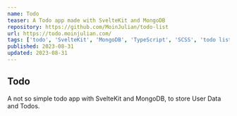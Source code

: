 ```yaml
---
name: Todo
teaser: A Todo app made with SvelteKit and MongoDB
repository: https://github.com/MoinJulian/todo-list
url: https://todo.moinjulian.com/
tags: ['todo', 'SvelteKit', 'MongoDB', 'TypeScript', 'SCSS', 'todo list']
published: 2023-08-31
updated: 2023-08-31
---
```


## Todo

A not so simple todo app with SvelteKit and MongoDB, to store User Data and Todos.

